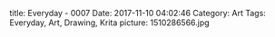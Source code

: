 title: Everyday - 0007
Date: 2017-11-10 04:02:46
Category: Art
Tags: Everyday, Art, Drawing, Krita
picture: 1510286566.jpg
